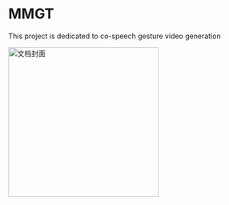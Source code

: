 # MMGT
This project is dedicated to co-speech gesture video generation

<a href="./pipline/pipline_1.pdf">
  <img src="./pipline/pipline_1.png" alt="文档封面" width="300px">
</a>
